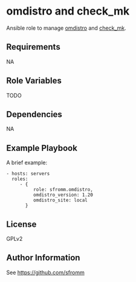 omdistro and check_mk
=====================

Ansible role to manage [omdistro](http://omdistro.org) and
[check_mk](https://mathias-kettner.de/check_mk.html).

Requirements
------------

NA

Role Variables
--------------

TODO

Dependencies
------------

NA

Example Playbook
----------------

A brief example:

    - hosts: servers
      roles:
         - {
              role: sfromm.omdistro,
              omdistro_version: 1.20
              omdistro_site: local
           }

License
-------

GPLv2

Author Information
------------------

See https://github.com/sfromm
